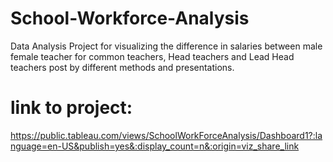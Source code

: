 # School-Workforce-Analysis

Data Analysis Project for visualizing the difference in salaries between male female teacher for common teachers, Head teachers and Lead Head teachers post by different methods and presentations.

# link to project:
https://public.tableau.com/views/SchoolWorkForceAnalysis/Dashboard1?:language=en-US&publish=yes&:display_count=n&:origin=viz_share_link
